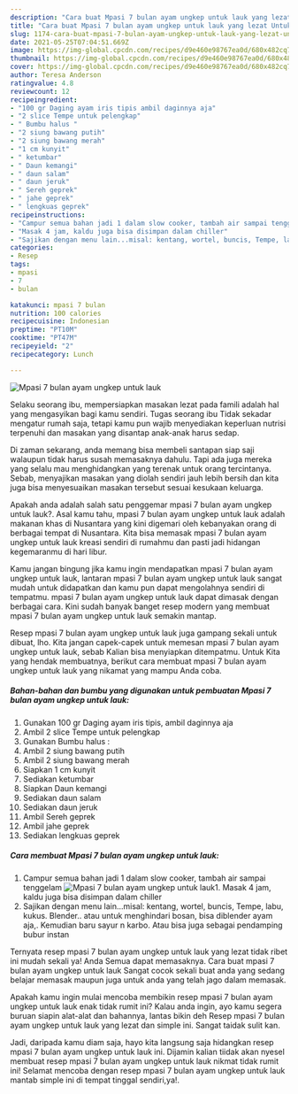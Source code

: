 ```yaml
---
description: "Cara buat Mpasi 7 bulan ayam ungkep untuk lauk yang lezat Untuk Jualan"
title: "Cara buat Mpasi 7 bulan ayam ungkep untuk lauk yang lezat Untuk Jualan"
slug: 1174-cara-buat-mpasi-7-bulan-ayam-ungkep-untuk-lauk-yang-lezat-untuk-jualan
date: 2021-05-25T07:04:51.669Z
image: https://img-global.cpcdn.com/recipes/d9e460e98767ea0d/680x482cq70/mpasi-7-bulan-ayam-ungkep-untuk-lauk-foto-resep-utama.jpg
thumbnail: https://img-global.cpcdn.com/recipes/d9e460e98767ea0d/680x482cq70/mpasi-7-bulan-ayam-ungkep-untuk-lauk-foto-resep-utama.jpg
cover: https://img-global.cpcdn.com/recipes/d9e460e98767ea0d/680x482cq70/mpasi-7-bulan-ayam-ungkep-untuk-lauk-foto-resep-utama.jpg
author: Teresa Anderson
ratingvalue: 4.8
reviewcount: 12
recipeingredient:
- "100 gr Daging ayam iris tipis ambil daginnya aja"
- "2 slice Tempe untuk pelengkap"
- " Bumbu halus "
- "2 siung bawang putih"
- "2 siung bawang merah"
- "1 cm kunyit"
- " ketumbar"
- " Daun kemangi"
- " daun salam"
- " daun jeruk"
- " Sereh geprek"
- " jahe geprek"
- " lengkuas geprek"
recipeinstructions:
- "Campur semua bahan jadi 1 dalam slow cooker, tambah air sampai tenggelam"
- "Masak 4 jam, kaldu juga bisa disimpan dalam chiller"
- "Sajikan dengan menu lain...misal: kentang, wortel, buncis, Tempe, labu, kukus. Blender.. atau untuk menghindari bosan, bisa diblender ayam aja,. Kemudian baru sayur n karbo. Atau bisa juga sebagai pendamping bubur instan"
categories:
- Resep
tags:
- mpasi
- 7
- bulan

katakunci: mpasi 7 bulan 
nutrition: 100 calories
recipecuisine: Indonesian
preptime: "PT10M"
cooktime: "PT47M"
recipeyield: "2"
recipecategory: Lunch

---
```



![Mpasi 7 bulan ayam ungkep untuk lauk](https://img-global.cpcdn.com/recipes/d9e460e98767ea0d/680x482cq70/mpasi-7-bulan-ayam-ungkep-untuk-lauk-foto-resep-utama.jpg)

Selaku seorang ibu, mempersiapkan masakan lezat pada famili adalah hal yang mengasyikan bagi kamu sendiri. Tugas seorang ibu Tidak sekadar mengatur rumah saja, tetapi kamu pun wajib menyediakan keperluan nutrisi terpenuhi dan masakan yang disantap anak-anak harus sedap.

Di zaman  sekarang, anda memang bisa membeli santapan siap saji walaupun tidak harus susah memasaknya dahulu. Tapi ada juga mereka yang selalu mau menghidangkan yang terenak untuk orang tercintanya. Sebab, menyajikan masakan yang diolah sendiri jauh lebih bersih dan kita juga bisa menyesuaikan masakan tersebut sesuai kesukaan keluarga. 



Apakah anda adalah salah satu penggemar mpasi 7 bulan ayam ungkep untuk lauk?. Asal kamu tahu, mpasi 7 bulan ayam ungkep untuk lauk adalah makanan khas di Nusantara yang kini digemari oleh kebanyakan orang di berbagai tempat di Nusantara. Kita bisa memasak mpasi 7 bulan ayam ungkep untuk lauk kreasi sendiri di rumahmu dan pasti jadi hidangan kegemaranmu di hari libur.

Kamu jangan bingung jika kamu ingin mendapatkan mpasi 7 bulan ayam ungkep untuk lauk, lantaran mpasi 7 bulan ayam ungkep untuk lauk sangat mudah untuk didapatkan dan kamu pun dapat mengolahnya sendiri di tempatmu. mpasi 7 bulan ayam ungkep untuk lauk dapat dimasak dengan berbagai cara. Kini sudah banyak banget resep modern yang membuat mpasi 7 bulan ayam ungkep untuk lauk semakin mantap.

Resep mpasi 7 bulan ayam ungkep untuk lauk juga gampang sekali untuk dibuat, lho. Kita jangan capek-capek untuk memesan mpasi 7 bulan ayam ungkep untuk lauk, sebab Kalian bisa menyiapkan ditempatmu. Untuk Kita yang hendak membuatnya, berikut cara membuat mpasi 7 bulan ayam ungkep untuk lauk yang nikamat yang mampu Anda coba.

<!--inarticleads1-->

##### Bahan-bahan dan bumbu yang digunakan untuk pembuatan Mpasi 7 bulan ayam ungkep untuk lauk:

1. Gunakan 100 gr Daging ayam iris tipis, ambil daginnya aja
1. Ambil 2 slice Tempe untuk pelengkap
1. Gunakan  Bumbu halus :
1. Ambil 2 siung bawang putih
1. Ambil 2 siung bawang merah
1. Siapkan 1 cm kunyit
1. Sediakan  ketumbar
1. Siapkan  Daun kemangi
1. Sediakan  daun salam
1. Sediakan  daun jeruk
1. Ambil  Sereh geprek
1. Ambil  jahe geprek
1. Sediakan  lengkuas geprek




<!--inarticleads2-->

##### Cara membuat Mpasi 7 bulan ayam ungkep untuk lauk:

1. Campur semua bahan jadi 1 dalam slow cooker, tambah air sampai tenggelam
<img src="https://img-global.cpcdn.com/steps/39ce5fb614eebe48/160x128cq70/mpasi-7-bulan-ayam-ungkep-untuk-lauk-langkah-memasak-1-foto.jpg" alt="Mpasi 7 bulan ayam ungkep untuk lauk">1. Masak 4 jam, kaldu juga bisa disimpan dalam chiller
1. Sajikan dengan menu lain...misal: kentang, wortel, buncis, Tempe, labu, kukus. Blender.. atau untuk menghindari bosan, bisa diblender ayam aja,. Kemudian baru sayur n karbo. Atau bisa juga sebagai pendamping bubur instan




Ternyata resep mpasi 7 bulan ayam ungkep untuk lauk yang lezat tidak ribet ini mudah sekali ya! Anda Semua dapat memasaknya. Cara buat mpasi 7 bulan ayam ungkep untuk lauk Sangat cocok sekali buat anda yang sedang belajar memasak maupun juga untuk anda yang telah jago dalam memasak.

Apakah kamu ingin mulai mencoba membikin resep mpasi 7 bulan ayam ungkep untuk lauk enak tidak rumit ini? Kalau anda ingin, ayo kamu segera buruan siapin alat-alat dan bahannya, lantas bikin deh Resep mpasi 7 bulan ayam ungkep untuk lauk yang lezat dan simple ini. Sangat taidak sulit kan. 

Jadi, daripada kamu diam saja, hayo kita langsung saja hidangkan resep mpasi 7 bulan ayam ungkep untuk lauk ini. Dijamin kalian tiidak akan nyesel membuat resep mpasi 7 bulan ayam ungkep untuk lauk nikmat tidak rumit ini! Selamat mencoba dengan resep mpasi 7 bulan ayam ungkep untuk lauk mantab simple ini di tempat tinggal sendiri,ya!.

